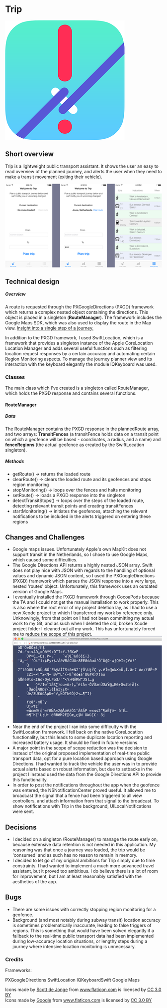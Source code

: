 # Trip
![alt text](https://github.com/snoms/FinalProject/blob/master/doc/Trip_icon.png "Trip icon")

## Short overview
Trip is a lightweight public transport assistant. It shows the user an easy to read overview of the planned journey, and alerts the user when they need to make a transit movement (exiting their vehicle). 

![alt text](https://github.com/snoms/FinalProject/blob/master/doc/Views.png "Main views of Trip")

## Technical design
##### Overview
A route is requested through the PXGoogleDirections (PXGD) framework which returns a complex nested object containing the directions. This object is placed in a singleton (**RouteManager**). The framework includes the Google Maps SDK, which was also used to display the route in the Map view. [Insight into a single step of a journey.](https://github.com/snoms/FinalProject/blob/master/doc/Overly_nested_structure.png )

In addition to the PXGD framework, I used SwiftLocation, which is a framework that provides a singleton instance of the Apple CoreLocation Location Manager and adds several useful functions such as filtering location request responses by a certain accuracy and automating certain Region Monitoring aspects. To manage the journey planner view and its interaction with the keyboard elegantly the module IQKeyboard was used.

### Classes
The main class which I've created is a singleton called RouteManager, which holds the PXGD response and contains several functions.

#### RouteManager
##### Data
The RouteManager contains the PXGD response in the plannedRoute array, and two arrays: **TransitFences** (a transitFence holds data on a transit point on which a geofence will be based - coordinates, a radius, and a name) and **fenceRegions** (the actual geofence as created by the SwiftLocation singleton). 

##### Methods
* getRoute() -> returns the loaded route
* clearRoute() -> clears the loaded route and its geofences and stops region monitoring
* stopMonitoring() -> loops over the fences and halts monitoring
* setRoute() -> loads a PXGD response into the singleton
* detectTransitStops() -> loops over the steps of the loaded route, detecting relevant transit points and creating transitFences
* startMonitoring() -> initiates the geofences, attaching the relevant notifications to be included in the alerts triggered on entering these regions

## Changes and Challenges
- Google maps issues. Unfortunately Apple's own MapKit does not support transit in the Netherlands, so I chose to use Google Maps, which caused some difficulties.
- The Google Directions API returns a highly nested JSON array. Swift does not play nice with JSON with regards to the handling of optional values and dynamic JSON content, so I used the PXGoogleDirections (PXGD) framework which parses the JSON response into a very large, nested 'routes' object. Unfortunately, this framework uses an outdated version of Google Maps.
- I eventually installed the PXGD framework through CocoaPods because the TA and I could not get the manual installation to work properly. This is also where the root error of my project deletion lay, as I had to use a new Xcode project to which I transferred my work by reference only. Unknowingly, from that point on I had not been committing my actual work to my Git, and as such when I deleted the old, broken Xcode project folder I cleaned out all my work. This has unfortunately forced me to reduce the scope of this project. ![alt text](https://github.com/snoms/FinalProject/blob/master/doc/Remnants_of_a_viewcontroller.png "The result of a file 'recovery' program")
- Near the end of the project I ran into some difficulty with the SwiftLocation framework. I fell back on the native CoreLocation functionality, but this leads to some duplicate location reporting and increased battery usage. It should be fixed in future versions.
- A major point in the scope of scope reduction was the decision to instead of the original proposed implementation of real-time public transport data, opt for a pure location based approach using Google Directions. I had wanted to track the vehicle the user was in to provide actual alerts based on robust information, but due to setbacks in the project I instead used the data from the Google Directions API to provide this functionality.
- In order to post the notifications throughout the app when the geofence was entered, the NSNotificationCenter proved useful. It allowed me to broadcast the signal that a fence had been triggered to all view controllers, and attach information from that signal to the broadcast. To show notifications with Trip in the background, UILocalNotifications were sent.

## Decisions

- I decided on a singleton (RouteManager) to manage the route early on, because extensive data retention is not needed in this application. My reasoning was that once a journey was loaded, the trip would be 'consumed' and as such has no reason to remain in memory. 
- I decided to let go of my original ambitions for Trip simply due to time constraints. I had wanted to implement a much more advanced travel assistant, but it proved too ambitious. I do believe there is a lot of room for improvement, but I am at least reasonably satisfied with the aesthetics of the app.

## Bugs

- There are some issues with correctly stopping region monitoring for a geofence.
- Background (and most notably during subway transit) location accuracy is sometimes problematically inaccurate, leading to false triggers of regions. This is something that would have been solved elegantly if a fallback to the real-time public transport data had been implemented during low-accuracy location situations, or lengthy steps during a journey where intensive location monitoring is unnecessary.


### Credits

Frameworks:

PXGoogleDirections
SwiftLocation
IQKeyboardSwift
Google Maps

<div>Icons made by <a href="http://www.flaticon.com/authors/scott-de-jonge" title="Scott de Jonge">Scott de Jonge</a> from <a href="http://www.flaticon.com" title="Flaticon">www.flaticon.com</a> is licensed by <a href="http://creativecommons.org/licenses/by/3.0/" title="Creative Commons BY 3.0" target="_blank">CC 3.0 BY</a></div>

<div>Icons made by <a href="http://www.flaticon.com/authors/google" title="Google">Google</a> from <a href="http://www.flaticon.com" title="Flaticon">www.flaticon.com</a> is licensed by <a href="http://creativecommons.org/licenses/by/3.0/" title="Creative Commons BY 3.0" target="_blank">CC 3.0 BY</a></div>